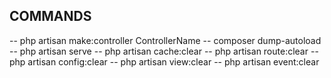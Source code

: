 ## COMMANDS
-- php artisan make:controller ControllerName
-- composer dump-autoload
-- php artisan serve
-- php artisan cache:clear
-- php artisan route:clear
-- php artisan config:clear
-- php artisan view:clear
-- php artisan event:clear


